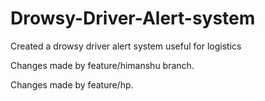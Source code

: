 # Drowsy-Driver-Alert-system
Created a drowsy driver alert system useful for logistics

Changes made by feature/himanshu branch.

Changes made by feature/hp.